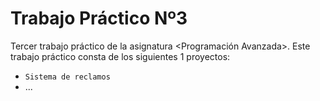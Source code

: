 # Trabajo Práctico Nº3

Tercer trabajo práctico de la asignatura <Programación Avanzada>.
Este trabajo práctico consta de los siguientes 1 proyectos:
  - `Sistema de reclamos`
  -  ...

